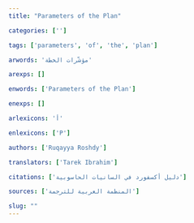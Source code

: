 ```yaml
---
title: "Parameters of the Plan"

categories: ['']

tags: ['parameters', 'of', 'the', 'plan']

arwords: 'مؤشّرات الخطة'

arexps: []

enwords: ['Parameters of the Plan']

enexps: []

arlexicons: 'أ'

enlexicons: ['P']

authors: ['Ruqayya Roshdy']

translators: ['Tarek Ibrahim']

citations: ['دليل أكسفورد في السانيات الحاسوبية']

sources: ['المنظمة العربية للترجمة']

slug: ""
---
```

